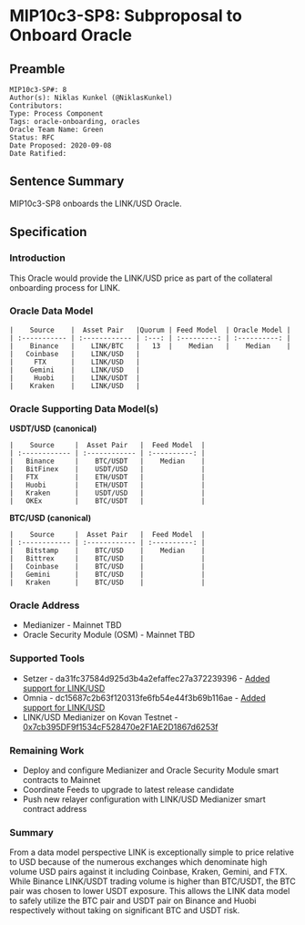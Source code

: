 # MIP10c3-SP8: Subproposal to Onboard Oracle

## Preamble
```
MIP10c3-SP#: 8
Author(s): Niklas Kunkel (@NiklasKunkel)
Contributors:
Type: Process Component
Tags: oracle-onboarding, oracles
Oracle Team Name: Green
Status: RFC
Date Proposed: 2020-09-08
Date Ratified:
```

## Sentence Summary
MIP10c3-SP8 onboards the LINK/USD Oracle.

## Specification

### Introduction

This Oracle would provide the LINK/USD price as part of the collateral onboarding process for LINK.

### Oracle Data Model 

    |    Source    |  Asset Pair   |Quorum | Feed Model  | Oracle Model |
    | :----------- | :------------ | :---: | :---------: | :----------: |
    |    Binance   |    LINK/BTC   |   13  |    Median   |    Median    |
    |   Coinbase   |    LINK/USD   | 
    |     FTX      |    LINK/USD   |
    |    Gemini    |    LINK/USD   |
    |     Huobi    |    LINK/USDT  |
    |    Kraken    |    LINK/USD   |


### Oracle Supporting Data Model(s)

**USDT/USD (canonical)**

    |    Source     |  Asset Pair   |  Feed Model  |
    | :------------ | :------------ | :----------: | 
    |   Binance     |    BTC/USDT   |    Median    |
    |   BitFinex    |    USDT/USD   |              |
    |   FTX         |    ETH/USDT   |              |
    |   Huobi       |    ETH/USDT   |              |
    |   Kraken      |    USDT/USD   |              |
    |   OKEx        |    BTC/USDT   |              |

 **BTC/USD (canonical)**

    |    Source     |  Asset Pair   |  Feed Model  |
    | :------------ | :------------ | :----------: | 
    |   Bitstamp    |    BTC/USD    |    Median    |
    |   Bittrex     |    BTC/USD    |              |
    |   Coinbase    |    BTC/USD    |              |
    |   Gemini      |    BTC/USD    |              |
    |   Kraken      |    BTC/USD    |              |

### Oracle Address
- Medianizer - Mainnet TBD
- Oracle Security Module (OSM) - Mainnet TBD
    
### Supported Tools
- Setzer - da31fc37584d925d3b4a2efaffec27a372239396 - [Added support for LINK/USD](https://github.com/makerdao/setzer-mcd/commit/da31fc37584d925d3b4a2efaffec27a372239396)
- Omnia - dc15687c2b63f120313fe6fb54e44f3b69b116ae - [Added support for LINK/USD](https://github.com/makerdao/oracles-v2/commit/dc15687c2b63f120313fe6fb54e44f3b69b116ae)
- LINK/USD Medianizer on Kovan Testnet - [0x7cb395DF9f1534cF528470e2F1AE2D1867d6253f](https://kovan.etherscan.io/address/0x7cb395df9f1534cf528470e2f1ae2d1867d6253f)

### Remaining Work

- Deploy and configure Medianizer and Oracle Security Module smart contracts to Mainnet
- Coordinate Feeds to upgrade to latest release candidate
- Push new relayer configuration with LINK/USD Medianizer smart contract address

### Summary

From a data model perspective LINK is exceptionally simple to price relative to USD because of the numerous exchanges which denominate high volume USD pairs against it including Coinbase, Kraken, Gemini, and FTX. While Binance LINK/USDT trading volume is higher than BTC/USDT, the BTC pair was chosen to lower USDT exposure. This allows the LINK data model to safely utilize the BTC pair and USDT pair on Binance and Huobi respectively without taking on significant BTC and USDT risk.